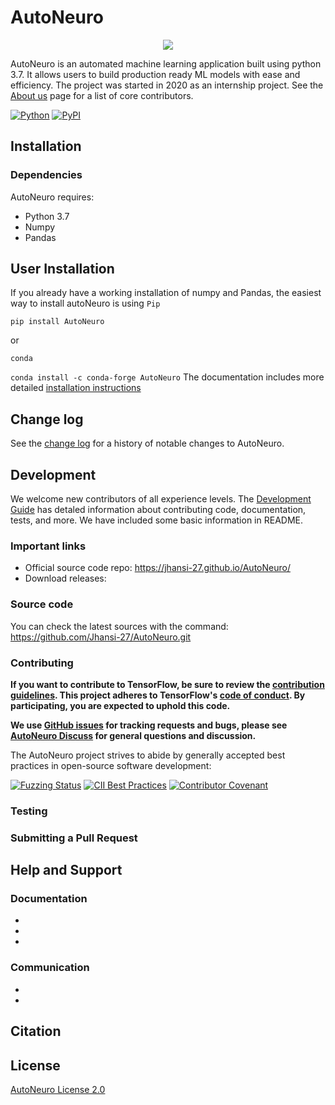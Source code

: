 <h1> AutoNeuro</h1>

<div align="center">
  <img src="https://2s7gjr373w3x22jf92z99mgm5w-wpengine.netdna-ssl.com/wp-content/uploads/2020/02/Qeexo_auto_ML.png">
</div>

AutoNeuro is an automated machine learning application built using python 3.7. It allows users to build production ready ML models with ease and efficiency.
The project was started in 2020 as an internship project. See the [About us](https://jhansi-27.github.io/AutoNeuro/) page for a list of core contributors.

[![Python](https://img.shields.io/pypi/pyversions/tensorflow.svg?style=plastic)](https://badge.fury.io/py/tensorflow)
[![PyPI](https://badge.fury.io/py/tensorflow.svg)](https://badge.fury.io/py/tensorflow)
## Installation

### Dependencies

AutoNeuro requires:
* Python 3.7
* Numpy
* Pandas

## User Installation
If you already have a working installation of numpy and Pandas, the easiest way to install autoNeuro is using ```Pip```

```
pip install AutoNeuro
```
or
```
conda
```

```conda install -c conda-forge AutoNeuro```
The documentation includes more detailed [installation instructions](https://jhansi-27.github.io/AutoNeuro/api/)

## Change log
See the [change log]() for a history of notable changes to AutoNeuro.

## Development
We welcome new contributors of all experience levels. The [Development Guide]() has detaled information about contributing code, documentation, tests, and more. 
We have included some basic information in README.

### Important links
* Official source code repo:  https://jhansi-27.github.io/AutoNeuro/
* Download releases: 

### Source code
You can check the latest sources with the command:
https://github.com/Jhansi-27/AutoNeuro.git

### Contributing

**If you want to contribute to TensorFlow, be sure to review the
[contribution guidelines](CONTRIBUTING.md). This project adheres to TensorFlow's
[code of conduct](CODE_OF_CONDUCT.md). By participating, you are expected to
uphold this code.**

**We use [GitHub issues]( https://jhansi-27.github.io/AutoNeuro/) for
tracking requests and bugs, please see
[AutoNeuro Discuss](https://groups.google.com/a/tensorflow.org/forum/#!forum/discuss)
for general questions and discussion.**

The AutoNeuro project strives to abide by generally accepted best practices in
open-source software development:

[![Fuzzing Status](https://oss-fuzz-build-logs.storage.googleapis.com/badges/tensorflow.svg)](https://bugs.chromium.org/p/oss-fuzz/issues/list?sort=-opened&can=1&q=proj:tensorflow)
[![CII Best Practices](https://bestpractices.coreinfrastructure.org/projects/1486/badge)](https://bestpractices.coreinfrastructure.org/projects/1486)
[![Contributor Covenant](https://img.shields.io/badge/Contributor%20Covenant-v1.4%20adopted-ff69b4.svg)](CODE_OF_CONDUCT.md)

### Testing

### Submitting a Pull Request



## Help and Support
### Documentation
*   
*   
*
### Communication
*
*
## Citation
## License

[AutoNeuro License 2.0](LICENSE)
